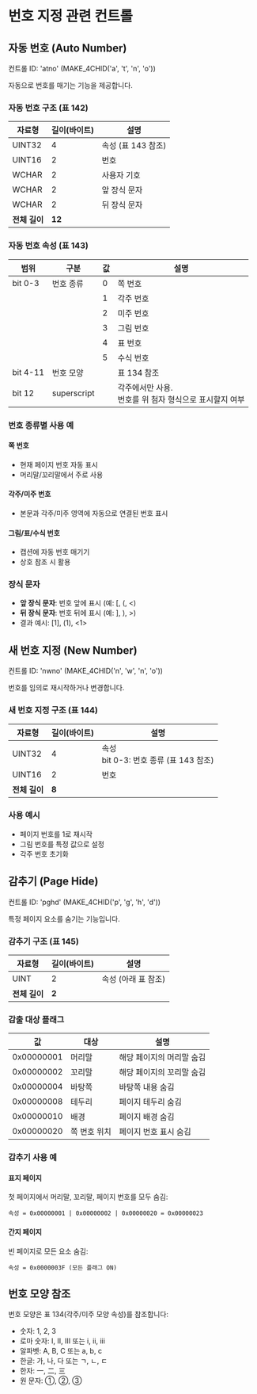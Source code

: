 # 번호 지정 관련 컨트롤

## 자동 번호 (Auto Number)

컨트롤 ID: 'atno' (MAKE_4CHID('a', 't', 'n', 'o'))

자동으로 번호를 매기는 기능을 제공합니다.

### 자동 번호 구조 (표 142)

| 자료형 | 길이(바이트) | 설명 |
|--------|------------|------|
| UINT32 | 4 | 속성 (표 143 참조) |
| UINT16 | 2 | 번호 |
| WCHAR | 2 | 사용자 기호 |
| WCHAR | 2 | 앞 장식 문자 |
| WCHAR | 2 | 뒤 장식 문자 |
| **전체 길이** | **12** | |

### 자동 번호 속성 (표 143)

| 범위 | 구분 | 값 | 설명 |
|------|-----|----|----- |
| bit 0-3 | 번호 종류 | 0 | 쪽 번호 |
|         |          | 1 | 각주 번호 |
|         |          | 2 | 미주 번호 |
|         |          | 3 | 그림 번호 |
|         |          | 4 | 표 번호 |
|         |          | 5 | 수식 번호 |
| bit 4-11 | 번호 모양 | | 표 134 참조 |
| bit 12 | superscript | | 각주에서만 사용.<br>번호를 위 첨자 형식으로 표시할지 여부 |

### 번호 종류별 사용 예

#### 쪽 번호
- 현재 페이지 번호 자동 표시
- 머리말/꼬리말에서 주로 사용

#### 각주/미주 번호
- 본문과 각주/미주 영역에 자동으로 연결된 번호 표시

#### 그림/표/수식 번호
- 캡션에 자동 번호 매기기
- 상호 참조 시 활용

### 장식 문자
- **앞 장식 문자**: 번호 앞에 표시 (예: [, (, <)
- **뒤 장식 문자**: 번호 뒤에 표시 (예: ], ), >)
- 결과 예시: [1], (1), <1>

## 새 번호 지정 (New Number)

컨트롤 ID: 'nwno' (MAKE_4CHID('n', 'w', 'n', 'o'))

번호를 임의로 재시작하거나 변경합니다.

### 새 번호 지정 구조 (표 144)

| 자료형 | 길이(바이트) | 설명 |
|--------|------------|------|
| UINT32 | 4 | 속성<br>bit 0-3: 번호 종류 (표 143 참조) |
| UINT16 | 2 | 번호 |
| **전체 길이** | **8** | |

### 사용 예시
- 페이지 번호를 1로 재시작
- 그림 번호를 특정 값으로 설정
- 각주 번호 초기화

## 감추기 (Page Hide)

컨트롤 ID: 'pghd' (MAKE_4CHID('p', 'g', 'h', 'd'))

특정 페이지 요소를 숨기는 기능입니다.

### 감추기 구조 (표 145)

| 자료형 | 길이(바이트) | 설명 |
|--------|------------|------|
| UINT | 2 | 속성 (아래 표 참조) |
| **전체 길이** | **2** | |

### 감출 대상 플래그

| 값 | 대상 | 설명 |
|----|------|------|
| 0x00000001 | 머리말 | 해당 페이지의 머리말 숨김 |
| 0x00000002 | 꼬리말 | 해당 페이지의 꼬리말 숨김 |
| 0x00000004 | 바탕쪽 | 바탕쪽 내용 숨김 |
| 0x00000008 | 테두리 | 페이지 테두리 숨김 |
| 0x00000010 | 배경 | 페이지 배경 숨김 |
| 0x00000020 | 쪽 번호 위치 | 페이지 번호 표시 숨김 |

### 감추기 사용 예

#### 표지 페이지
첫 페이지에서 머리말, 꼬리말, 페이지 번호를 모두 숨김:
```
속성 = 0x00000001 | 0x00000002 | 0x00000020 = 0x00000023
```

#### 간지 페이지
빈 페이지로 모든 요소 숨김:
```
속성 = 0x0000003F (모든 플래그 ON)
```

## 번호 모양 참조

번호 모양은 표 134(각주/미주 모양 속성)를 참조합니다:
- 숫자: 1, 2, 3
- 로마 숫자: I, II, III 또는 i, ii, iii
- 알파벳: A, B, C 또는 a, b, c
- 한글: 가, 나, 다 또는 ㄱ, ㄴ, ㄷ
- 한자: 一, 二, 三
- 원 문자: ①, ②, ③
